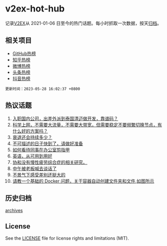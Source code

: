 # v2ex-hot-hub

 记录[V2EX](https://www.v2ex.com/)从 2021-01-06 日至今的热门话题。每小时抓取一次数据，按天[归档](archives)。
 
 ## 相关项目

- [GitHub热榜](https://github.com/it985/github-hot-hub)
- [知乎热榜](https://github.com/it985/zhihu-hot-hub)
- [微博热榜](https://github.com/it985/weibo-hot-hub)
- [头条热榜](https://github.com/it985/toutiao-hot-hub)
- [抖音热榜](https://github.com/it985/douyin-hot-hub)


 `更新时间：2023-05-28 16:02:37 +0800`

## 热议话题

1. [入职国内公司，出差外派到泰国清迈做开发，靠谱码？](https://www.v2ex.com/t/943475)
1. [科学上网，不需要大流量，不需要大带宽，但需要稳定不要频繁切换节点，有什么好的方案吗？](https://www.v2ex.com/t/943430)
1. [衰退还会持续多少？](https://www.v2ex.com/t/943546)
1. [不可描述的日子快到了，请做好准备](https://www.v2ex.com/t/943482)
1. [如何看待同事在办公室剪指甲](https://www.v2ex.com/t/943544)
1. [英语，从可用到用好](https://www.v2ex.com/t/943426)
1. [协和没有慢性疲劳综合症的相关研究。](https://www.v2ex.com/t/943519)
1. [中午被老板喊去谈话了](https://www.v2ex.com/t/943429)
1. [不景气下感受差别还挺大的](https://www.v2ex.com/t/943572)
1. [请教一个基础的 Docker 问题，关于容器自动创建文件夹和文件,如图所示](https://www.v2ex.com/t/943534)

## 历史归档

[archives](archives)

## License

See the [LICENSE](LICENSE) file for license rights and limitations (MIT).
